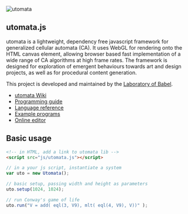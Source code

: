 ![utomata](https://github.com/soogbet/utomata.js/raw/master/documentation/utomataBanner.png "utomata")

## utomata.js

utomata is a lightweight, dependency free javascript framework for generalized cellular automata (CA). It uses WebGL for rendering onto the HTML canvas element, allowing browser based fast implementation of a wide range of CA algorithms at high frame rates. The framework is designed for exploration of emergent behaviours towards art and design projects, as well as for procedural content generation.

This project is developed and maintained by the [Laboratory of Babel](http://labofbabel.org).

* [utomata Wiki](https://github.com/soogbet/utomata.js/wiki)
* [Programming guide](https://github.com/soogbet/utomata.js/wiki/Programming-guide)
* [Language reference](https://github.com/soogbet/utomata.js/wiki/Language-reference)
* [Example programs](http://labofbabel.org/lab)
* [Online editor](http://labofbabel.org/utomata)

## Basic usage

```html
<!-- in HTML, add a link to utomata lib -->
<script src="js/utomata.js"></script>
```

```javascript
// in a your js script, instantiate a system
var uto = new Utomata();

// basic setup, passing width and height as parameters
uto.setup(1024, 1024);

// run Conway's game of life
uto.run("V = add( eql(3, V9), mlt( eql(4, V9), V))" );

```
